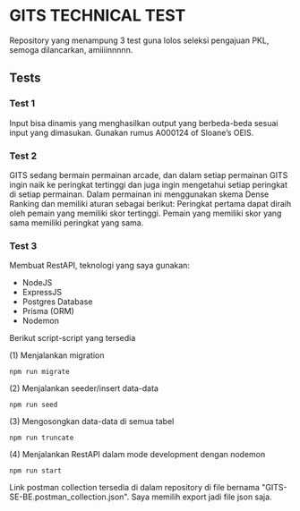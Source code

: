 # GITS TECHNICAL TEST

Repository yang menampung 3 test guna lolos seleksi pengajuan PKL, semoga dilancarkan, amiiiinnnnn.

## Tests

### Test 1

Input bisa dinamis yang menghasilkan output yang berbeda-beda sesuai input yang dimasukan. Gunakan rumus A000124 of Sloane’s OEIS.

### Test 2

GITS sedang bermain permainan arcade, dan dalam setiap permainan GITS ingin naik ke peringkat tertinggi dan juga ingin mengetahui setiap peringkat di setiap permainan. Dalam permainan ini menggunakan skema Dense Ranking​ dan memiliki aturan sebagai berikut:
Peringkat pertama dapat diraih oleh pemain yang memiliki skor tertinggi.
Pemain yang memiliki skor yang sama memiliki peringkat yang sama.

### Test 3

Membuat RestAPI, teknologi yang saya gunakan:

- NodeJS
- ExpressJS
- Postgres Database
- Prisma (ORM)
- Nodemon

Berikut script-script yang tersedia

(1) Menjalankan migration

```
npm run migrate
```

(2) Menjalankan seeder/insert data-data

```
npm run seed
```

(3) Mengosongkan data-data di semua tabel

```
npm run truncate
```

(4) Menjalankan RestAPI dalam mode development dengan nodemon

```
npm run start
```

Link postman collection tersedia di dalam repository di file bernama "GITS-SE-BE.postman_collection.json". Saya memilih export jadi file json saja.
